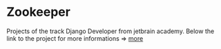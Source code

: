 # Zookeeper

Projects of the track Django Developer from jetbrain academy.
Below the link to the project for more informations => [more](https://hyperskill.org/projects/98)
